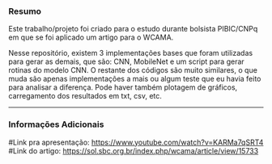 ### Resumo

Este trabalho/projeto foi criado para o estudo durante bolsista PIBIC/CNPq em que se foi aplicado um artigo para o WCAMA.

Nesse repositório, existem 3 implementações bases que foram utilizadas para gerar as demais, que são: CNN, MobileNet e um script para gerar rotinas
do modelo CNN. O restante dos códigos são muito similares, o que muda são apenas implementações a mais ou algum teste que eu havia feito para analisar a diferença. 
Pode haver também plotagem de gráficos, carregamento dos resultados em txt, csv, etc.

_____________________________

### Informações Adicionais

#Link pra apresentação: https://www.youtube.com/watch?v=KARMa7qSRT4
#Link do artigo: https://sol.sbc.org.br/index.php/wcama/article/view/15733
